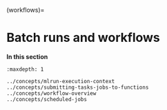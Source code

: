 (workflows)=
# Batch runs and workflows


**In this section**

```{toctree}
:maxdepth: 1

../concepts/mlrun-execution-context
../concepts/submitting-tasks-jobs-to-functions
../concepts/workflow-overview
../concepts/scheduled-jobs
```